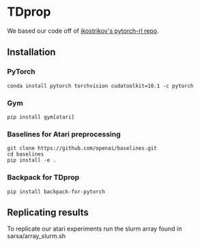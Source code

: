 # TDprop

We based our code off of [ikostrikov's pytorch-rl repo](https://github.com/ikostrikov/pytorch-a2c-ppo-acktr). 

## Installation

### PyTorch

```conda install pytorch torchvision cudatoolkit=10.1 -c pytorch``` 

### Gym
```pip install gym[atari] ```

### Baselines for Atari preprocessing
``` 
git clone https://github.com/openai/baselines.git 
cd baselines 
pip install -e . 
```

### Backpack for TDprop
``` pip install backpack-for-pytorch  ``` 

## Replicating results

To replicate our atari experiments run the slurm array found in sarsa/array_slurm.sh
